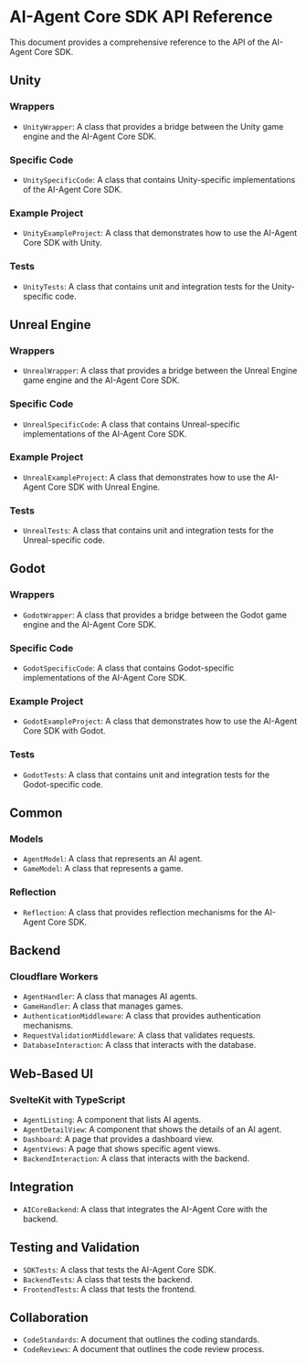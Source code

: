 # AI-Agent Core SDK API Reference

This document provides a comprehensive reference to the API of the AI-Agent Core SDK.

## Unity

### Wrappers

- `UnityWrapper`: A class that provides a bridge between the Unity game engine and the AI-Agent Core SDK.

### Specific Code

- `UnitySpecificCode`: A class that contains Unity-specific implementations of the AI-Agent Core SDK.

### Example Project

- `UnityExampleProject`: A class that demonstrates how to use the AI-Agent Core SDK with Unity.

### Tests

- `UnityTests`: A class that contains unit and integration tests for the Unity-specific code.

## Unreal Engine

### Wrappers

- `UnrealWrapper`: A class that provides a bridge between the Unreal Engine game engine and the AI-Agent Core SDK.

### Specific Code

- `UnrealSpecificCode`: A class that contains Unreal-specific implementations of the AI-Agent Core SDK.

### Example Project

- `UnrealExampleProject`: A class that demonstrates how to use the AI-Agent Core SDK with Unreal Engine.

### Tests

- `UnrealTests`: A class that contains unit and integration tests for the Unreal-specific code.

## Godot

### Wrappers

- `GodotWrapper`: A class that provides a bridge between the Godot game engine and the AI-Agent Core SDK.

### Specific Code

- `GodotSpecificCode`: A class that contains Godot-specific implementations of the AI-Agent Core SDK.

### Example Project

- `GodotExampleProject`: A class that demonstrates how to use the AI-Agent Core SDK with Godot.

### Tests

- `GodotTests`: A class that contains unit and integration tests for the Godot-specific code.

## Common

### Models

- `AgentModel`: A class that represents an AI agent.
- `GameModel`: A class that represents a game.

### Reflection

- `Reflection`: A class that provides reflection mechanisms for the AI-Agent Core SDK.

## Backend

### Cloudflare Workers

- `AgentHandler`: A class that manages AI agents.
- `GameHandler`: A class that manages games.
- `AuthenticationMiddleware`: A class that provides authentication mechanisms.
- `RequestValidationMiddleware`: A class that validates requests.
- `DatabaseInteraction`: A class that interacts with the database.

## Web-Based UI

### SvelteKit with TypeScript

- `AgentListing`: A component that lists AI agents.
- `AgentDetailView`: A component that shows the details of an AI agent.
- `Dashboard`: A page that provides a dashboard view.
- `AgentViews`: A page that shows specific agent views.
- `BackendInteraction`: A class that interacts with the backend.

## Integration

- `AICoreBackend`: A class that integrates the AI-Agent Core with the backend.

## Testing and Validation

- `SDKTests`: A class that tests the AI-Agent Core SDK.
- `BackendTests`: A class that tests the backend.
- `FrontendTests`: A class that tests the frontend.

## Collaboration

- `CodeStandards`: A document that outlines the coding standards.
- `CodeReviews`: A document that outlines the code review process.